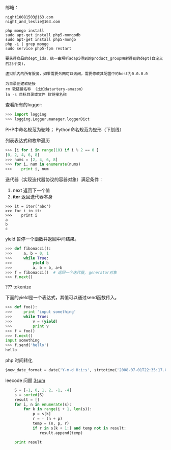 邮箱：
```
night10081503@163.com
night_and_leslie@163.com
```

```
php mongo install
sudo apt-get install php5-mongodb
sudo apt-get install php5-mongo
php -i | grep mongo
sudo service php5-fpm restart
```

```
要获得商品的dept_ids，统一由解析adapi得到的product_group映射得到的dept(自定义的25个类)，
```

```
虚拟机内的所有服务，如果需要外网可以访问，需要修改其配置中的host为0.0.0.0
```

```
为目录创建软链接
rm 软链接名称 （比如datartery-amazon）
ln -s 目标目录或文件 软链接名称
```

查看所有的logger:
```python
>>> import logging
>>> logging.Logger.manager.loggerDict
```
PHP中命名规范为驼峰；
Python命名规范为蛇形（下划线）

列表表达式和枚举遍历
```python
>>> [i for i in range(10) if i % 2 == 0 ]
[0, 2, 4, 6, 8]
>>> nums = [2, 4, 6, 8]
>>> for i, num in enumerate(nums)
>>>    print i, num
```

迭代器（实现迭代器协议的容器对象）满足条件：
1. next 返回下一个值
2. __iter__ 返回迭代器本身

```
>>> it = iter('abc')
>>> for i in it:
>>>    print i
a
b
c
```

yield 暂停一个函数并返回中间结果。
```python
>>> def fibonacci():
>>>     a, b = 0, 1
>>>     while True:
>>>         yield b
>>>         a, b = b, a+b
>>> f = fibonacci()  # 返回一个迭代器, generator对象
>>> f.next()
```
??? tokenize

下面的yield是一个表达式，其值可以通过send函数传入。
```python
>>> def foo():
>>>     print 'input something'
>>>     while True:
>>>         v = (yield)
>>>         print v
>>> f = foo()
>>> f.next()
input something
>>> f.send('hello')
hello
```

php 时间转化
```python
$new_date_format = date('Y-m-d H:i:s', strtotime('2008-07-01T22:35:17.02'));
```

leecode 问题
[3sum](https://leetcode.com/problems/3sum/)
```python
    S = [-1, 0, 1, 2, -1, -4]
    s = sorted(S)
    result = []
    for i, n in enumerate(s):
        for k in range(i + 1, len(s)):
            p = s[k]
            r = - (n + p)
            temp = (n, p, r)
            if r in s[k + 1:] and temp not in result:
               result.append(temp)

    print result
```
